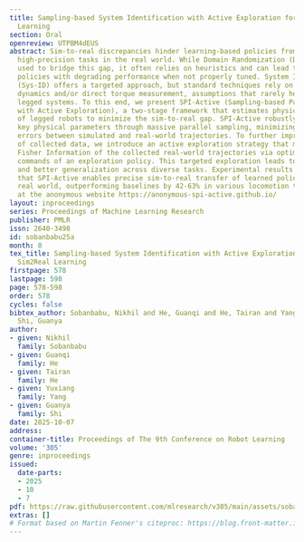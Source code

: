 ```yaml
---
title: Sampling-based System Identification with Active Exploration for Legged Sim2Real
  Learning
section: Oral
openreview: UTPBM4dEUS
abstract: Sim-to-real discrepancies hinder learning-based policies from achieving
  high-precision tasks in the real world. While Domain Randomization (DR) is commonly
  used to bridge this gap, it often relies on heuristics and can lead to overly conservative
  policies with degrading performance when not properly tuned. System Identification
  (Sys-ID) offers a targeted approach, but standard techniques rely on differentiable
  dynamics and/or direct torque measurement, assumptions that rarely hold for contact-rich
  legged systems. To this end, we present SPI-Active (Sampling-based Parameter Identification
  with Active Exploration), a two-stage framework that estimates physical parameters
  of legged robots to minimize the sim-to-real gap. SPI-Active robustly identifies
  key physical parameters through massive parallel sampling, minimizing state prediction
  errors between simulated and real-world trajectories. To further improve the informativeness
  of collected data, we introduce an active exploration strategy that maximizes the
  Fisher Information of the collected real-world trajectories via optimizing the input
  commands of an exploration policy. This targeted exploration leads to accurate identification
  and better generalization across diverse tasks. Experimental results demonstrate
  that SPI-Active enables precise sim-to-real transfer of learned policies to the
  real world, outperforming baselines by 42-63% in various locomotion tasks. Videos
  at the anonymous website https://anonymous-spi-active.github.io/
layout: inproceedings
series: Proceedings of Machine Learning Research
publisher: PMLR
issn: 2640-3498
id: sobanbabu25a
month: 0
tex_title: Sampling-based System Identification with Active Exploration for Legged
  Sim2Real Learning
firstpage: 578
lastpage: 598
page: 578-598
order: 578
cycles: false
bibtex_author: Sobanbabu, Nikhil and He, Guanqi and He, Tairan and Yang, Yuxiang and
  Shi, Guanya
author:
- given: Nikhil
  family: Sobanbabu
- given: Guanqi
  family: He
- given: Tairan
  family: He
- given: Yuxiang
  family: Yang
- given: Guanya
  family: Shi
date: 2025-10-07
address:
container-title: Proceedings of The 9th Conference on Robot Learning
volume: '305'
genre: inproceedings
issued:
  date-parts:
  - 2025
  - 10
  - 7
pdf: https://raw.githubusercontent.com/mlresearch/v305/main/assets/sobanbabu25a/sobanbabu25a.pdf
extras: []
# Format based on Martin Fenner's citeproc: https://blog.front-matter.io/posts/citeproc-yaml-for-bibliographies/
---
```

